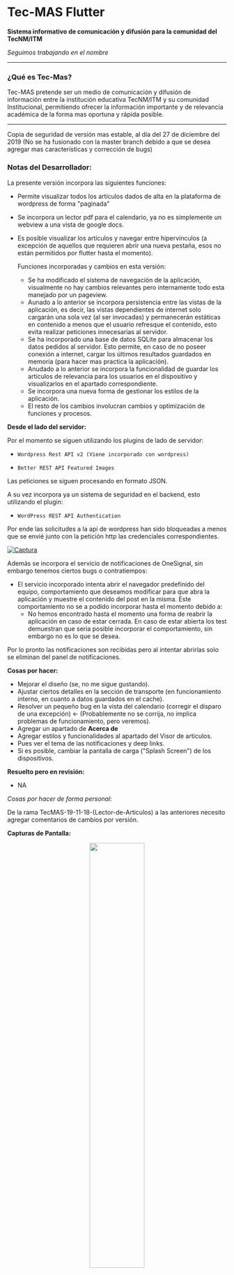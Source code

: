# Tec-MAS Flutter

**Sistema informativo de comunicación y difusión para la comunidad del TecNM/ITM**

*Seguimos trabajando en el nombre*

------

### ¿Qué es Tec-Mas?

Tec-MAS pretende ser un medio de comunicación y difusión de información entre la institución educativa TecNM/ITM y su comunidad Institucional, permitiendo ofrecer la información importante y de relevancia académica de la forma mas oportuna y rápida posible.

------

Copia de seguridad de versión mas estable, al día del 27 de diciembre del 2019 (No se ha fusionado con la master branch debido a que se desea agregar mas características y corrección de bugs)

### Notas del Desarrollador:

La presente versión incorpora las siguientes funciones:

- Permite visualizar todos los artículos dados de alta en la plataforma de wordpress de forma "paginada"

- Se incorpora un lector pdf para el calendario, ya no es simplemente un webview a una vista de google docs.

- Es posible visualizar los artículos y navegar entre hipervínculos (a excepción de aquellos que requieren abrir una nueva pestaña, esos no están permitidos por flutter hasta el momento).

  Funciones incorporadas y cambios en esta versión:

  * Se ha modificado el sistema de navegación de la aplicación, visualmente no hay cambios relevantes pero internamente todo esta manejado por un pageview.
  * Aunado a lo anterior se incorpora persistencia entre las vistas de la aplicación, es decir, las vistas dependientes de internet solo cargarán una sola vez (al ser invocadas) y permanecerán estáticas en contenido a menos que el usuario refresque el contenido, esto evita realizar peticiones innecesarias al servidor.
  * Se ha incorporado una base de datos SQLite para almacenar los datos pedidos al servidor. Esto permite, en caso de no poseer conexión a internet, cargar los últimos resultados guardados en memoria (para hacer mas practica la aplicación).
  * Anudado a lo anterior se incorpora la funcionalidad de guardar los artículos de relevancia para los usuarios en el dispositivo y visualizarlos en el apartado correspondiente.
  * Se incorpora una nueva forma de gestionar los estilos de la aplicación.
  * El resto de los cambios involucran cambios y optimización de funciones y procesos.

**Desde el lado del servidor:**

Por el momento se siguen utilizando los plugins de lado de servidor:

- ```
  Wordpress Rest API v2 (Viene incorporado con wordpress)
  ```

- ```
  Better REST API Featured Images
  ```

Las peticiones se siguen procesando en formato JSON.

A su vez incorpora ya un sistema de seguridad en el backend, esto utilizando el plugin:

- ```
  WordPress REST API Authentication
  ```

Por ende las solicitudes a la api de wordpress han sido bloqueadas a menos que se envié junto con la petición http las credenciales correspondientes.

[![Captura](https://github.com/AmbrocioIsaias2808/Tec-MAS-Flutter/raw/master/ReadmeFiles/Captura.PNG)](https://github.com/AmbrocioIsaias2808/Tec-MAS-Flutter/blob/master/ReadmeFiles/Captura.PNG)

Además se incorpora el servicio de notificaciones de OneSignal, sin embargo tenemos ciertos bugs o contratiempos:

- El servicio incorporado intenta abrir el navegador predefinido del equipo, comportamiento que deseamos modificar para que abra la aplicación y muestre el contenido del post en la misma. Este comportamiento no se a podido incorporar hasta el momento debido a:
  - No hemos encontrado hasta el momento una forma de reabrir la aplicación en caso de estar cerrada. En caso de estar abierta los test demuestran que seria posible incorporar el comportamiento, sin embargo no es lo que se desea.

Por lo pronto las notificaciones son recibidas pero al intentar abrirlas solo se eliminan del panel de notificaciones.

**Cosas por hacer:**

- Mejorar el diseño (se, no me sigue gustando).
- Ajustar ciertos detalles en la sección de transporte (en funcionamiento interno, en cuanto a datos guardados en el cache).
- Resolver un pequeño bug en la vista del calendario (corregir el disparo de una excepción) <- (Probablemente no se corrija, no implica problemas de funcionamiento, pero veremos).
- Agregar un apartado de **Acerca de** 
- Agregar estilos y funcionalidades al apartado del Visor de articulos.
- Pues ver el tema de las notificaciones y deep links.
- Si es posible, cambiar la pantalla de carga ("Splash Screen") de los dispositivos.

**Resuelto pero en revisión:**

- NA

*Cosas por hacer de forma personal:*

De la rama TecMAS-19-11-18-(Lector-de-Articulos) a las anteriores necesito agregar comentarios de cambios por versión.

**Capturas de Pantalla:**

<p align="center"><img src="ReadmeFiles/(1).png" width="50%" /></p>
<br>
<p align="center"><img src="ReadmeFiles/(2).png" width="50%" /></p>
<br>
<p align="center"><img src="ReadmeFiles/(3).png" width="50%" /></p>
<br>
<p align="center"><img src="ReadmeFiles/(4).png" width="50%" /></p>
<br>
<p align="center"><img src="ReadmeFiles/(5).png" width="50%" /></p>
<br>
<p align="center"><img src="ReadmeFiles/(6).png" width="50%" /></p>
<br>
<p align="center"><img src="ReadmeFiles/(7).png" width="50%" /></p>
<br>
<p align="center"><img src="ReadmeFiles/(8).png" width="50%" /></p>
<br>
<p align="center"><img src="ReadmeFiles/(9).png" width="50%" /></p>
<br>
<p align="center"><img src="ReadmeFiles/(10).png" width="50%" /></p>
<br>
<p align="center"><img src="ReadmeFiles/(11).png" width="50%" /></p>
<br>
<p align="center"><img src="ReadmeFiles/(12).png" width="50%" /></p>
<br>
<p align="center"><img src="ReadmeFiles/(13).png" width="50%" /></p>
<br>
<p align="center"><img src="ReadmeFiles/(14).png" width="50%" /></p>
<br>
<p align="center"><img src="ReadmeFiles/(15).png" width="50%" /></p>
<br>
<p align="center"><img src="ReadmeFiles/(16).png" width="50%" /></p>
<br>
<p align="center"><img src="ReadmeFiles/(17).png" width="50%" /></p>
<br>

**APK liberado:**

<a href="https://raw.githubusercontent.com/AmbrocioIsaias2808/Tec-MAS-Flutter/TecMAS-19.12.16-(BugFix-SavedArticles)/ReadmeFiles/19.12.17.apk" target="_blank">Descargar aquí</a>

### Mapa Interactivo:

El desarrollo del apartado mapa interactivo corresponde a un entorno de realidad aumentada que permita de una forma interactiva, visitar y observar el campus institucional. Sin embargo este proyecto no corresponde totalmente a nuestro equipo de trabajo, por lo tanto si los desarrolladores permiten en posteriores versiones presentaremos el link del repositorio en este apartado.



**Repositorios Relacionados:** 

<ul><li><a href="https://github.com/AmbrocioIsaias2808/Tec-MAS" target="_blank" >TecMAS</a></li></ul>